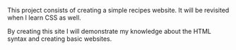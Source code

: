 This project consists of creating a simple recipes website. It will be revisited when I learn CSS as well.

By creating this site I will demonstrate my knowledge about the HTML syntax and creating basic websites.